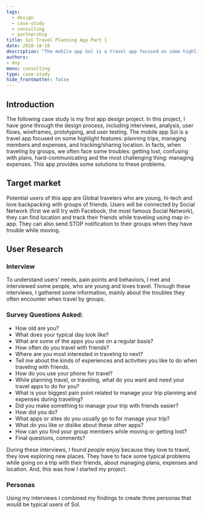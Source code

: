 ```yaml
---
tags: 
  - design
  - case-study
  - consulting
  - partnership
title: Sol Travel Planning App Part 1
date: 2018-10-10
description: "The mobile app Sol is a travel app focused on some highlight features: planning trips, managing members and expenses, and tracking/sharing location. In facts, when traveling by groups, we often face some troubles: getting lost, confusing with plans, hard-communicating and the most challenging thing: managing expenses. This app provides some solutions to these problems."
authors: 
- duy
menu: consulting
type: case-study
hide_frontmatter: false
---
```


## Introduction
The following case study is my first app design project. In this project, I have gone through the design process, including interviews, analysis, user flows, wireframes, prototyping, and user testing.
The mobile app Sol is a travel app focused on some highlight features: planning trips, managing members and expenses, and tracking/sharing location. In facts, when traveling by groups, we often face some troubles: getting lost, confusing with plans, hard-communicating and the most challenging thing: managing expenses. This app provides some solutions to these problems.

## Target market
Potential users of this app are Global travelers who are young, hi-tech and love backpacking with groups of friends. Users will be connected by Social Network (first we will try with Facebook, the most famous Social Network), they can find location and track their friends while traveling using map in-app. They can also send STOP notification to their groups when they have trouble while moving.

## User Research
### Interview
To understand users’ needs, pain points and behaviors, I met and interviewed some people, who are young and loves travel. Through these interviews, I gathered some information, mainly about the troubles they often encounter when travel by groups.

### Survey Questions Asked:
- How old are you?
- What does your typical day look like?
- What are some of the apps you use on a regular basis?
- How often do you travel with friends?
- Where are you most interested in traveling to next?
- Tell me about the kinds of experiences and activities you like to do when traveling with friends.
- How do you use your phone for travel?
- While planning travel, or traveling, what do you want and need your travel apps to do for you?
- What is your biggest pain point related to manage your trip planning and expenses during traveling?
- Did you make something to manage your trip with friends easier?
- How did you do?
- What apps or sites do you usually go to for manage your trip?
- What do you like or dislike about these other apps?
- How can you find your group members while moving or getting lost?
- Final questions, comments?

During these interviews, I found people enjoy because they love to travel, they love exploring new places. They have to face some typical problems while going on a trip with their friends, about managing plans, expenses and location. And, this was how I started my project.

### Personas
Using my interviews I combined my findings to create three personas that would be typical users of Sol.